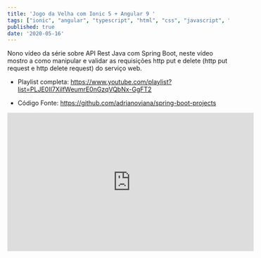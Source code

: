 ```yaml
---
title: 'Jogo da Velha com Ionic 5 + Angular 9 '
tags: ["ionic", "angular", "typescript", "html", "css", "javascript", "vscode", "nodejs"]
published: true
date: '2020-05-16'
---
```


Nono vídeo da série sobre API Rest Java com Spring Boot, neste vídeo mostro a como manipular e validar as requisições http put e delete (http put request e http delete request) do serviço web.

* Playlist completa: 
https://www.youtube.com/playlist?list=PLJE0II7XilfWeumrE0nGzqVQbNx-GgFT2

* Código Fonte: 
https://github.com/adrianoviana/spring-boot-projects

<iframe width="560" height="315" src="https://www.youtube.com/embed/qa2lDRuKLHo" frameborder="0" allow="accelerometer; autoplay; encrypted-media; gyroscope; picture-in-picture" allowfullscreen></iframe>